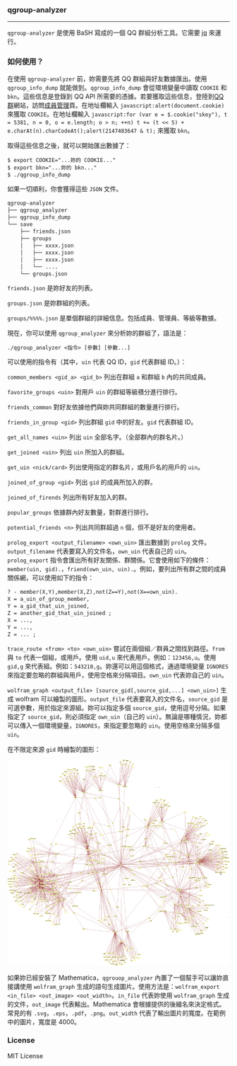 ### qgroup-analyzer ###
---

`qgroup-analyzer` 是使用 BaSH 寫成的一個 QQ 群組分析工具。它需要 [jq](https://stedolan.github.io/jq/) 來運行。

### 如何使用？ ###

在使用 `qgroup-analyzer` 前，妳需要先將 QQ 群組與好友數據匯出。使用 `qgroup_info_dump` 就能做到。`qgroup_info_dump` 會從環境變量中讀取 `COOKIE` 和 `bkn`。這些信息是登錄到 QQ API 所需要的憑據。若要獲取這些信息，登陸到[QQ 群](http://qun.qq.com)網站，訪問[成員管理](http://qun.qq.com/member.html)頁。在地址欄輸入 `javascript:alert(document.cookie)` 來獲取 `COOKIE`。在地址欄輸入 `javascript:for (var e = $.cookie("skey"), t = 5381, n = 0, o = e.length; o > n; ++n) t += (t << 5) + e.charAt(n).charCodeAt();alert(2147483647 & t);` 來獲取 `bkn`。

取得這些信息之後，就可以開始匯出數據了：

```
$ export COOKIE="...妳的 COOKIE..." 
$ export bkn="...妳的 bkn..."
$ ./qgroup_info_dump
```

如果一切順利，你會獲得這些 `JSON` 文件。

```
qgroup-analyzer
├── qgroup_analyzer
├── qgroup_info_dump
└── save
    ├── friends.json
    ├── groups
    │   ├── xxxx.json
    │   ├── xxxx.json
    │   ├── xxxx.json
    │   └── ....
    └── groups.json
```

`friends.json` 是妳好友的列表。

`groups.json` 是妳群組的列表。

`groups/%%%%.json` 是單個群組的詳細信息。包括成員、管理員、等級等數據。

現在，你可以使用 `qgroup_analyzer` 來分析妳的群組了，語法是：

```
./qgroup_analyzer <指令> [參數] [參數...]
```

可以使用的指令有（其中，`uin` 代表 QQ ID，`gid` 代表群組 ID。）：

`common_members <gid_a> <gid_b>` 列出在群組 `a` 和群組 `b` 內的共同成員。

`favorite_groups <uin>` 對用戶 `uin` 的群組等級積分進行排行。

`friends_common` 對好友依據他們與妳共同群組的數量進行排行。

`friends_in_group <gid>` 列出群組 `gid` 中的好友。`gid` 代表群組 ID。

`get_all_names <uin>` 列出 `uin` 全部名字。（全部群內的群名片。）

`get_joined <uin>` 列出 `uin` 所加入的群組。

`get_uin <nick/card>` 列出使用指定的群名片，或用戶名的用戶的 `uin`。

`joined_of_group <gid>` 列出 `gid` 的成員所加入的群。

`joined_of_firends` 列出所有好友加入的群。

`popular_groups` 依據群內好友數量，對群進行排行。

`potential_friends <n>` 列出共同群超過 `n` 個，但不是好友的使用者。

`prolog_export <output_filename> <own_uin>` 匯出數據到 `prolog` 文件。`output_filename` 代表要寫入的文件名，`own_uin` 代表自己的 `uin`。`prolog_export` 指令會匯出所有好友關係、群關係。它會使用如下的條件：`member(uin, gid).`，`friend(own_uin, uin).`。例如，要列出所有群之間的成員關係網，可以使用如下的指令：

```
? - member(X,Y),member(X,Z),not(Z==Y),not(X==own_uin).
X = a_uin_of_group_member, 
Y = a_gid_that_uin_joined, 
Z = another_gid_that_uin_joined ;
X = ..., 
Y = ..., 
Z = ... ;
```

`trace_route <from> <to> <own_uin>` 嘗試在兩個組／群員之間找到路徑。`from` 與 `to` 代表一個組，或用戶。使用 `uid,u` 來代表用戶。例如：`123456,u`。使用 `gid,g` 來代表組。例如：`543210,g`。妳還可以用這個格式，通過環境變量 `IGNORES` 來指定要忽略的群組與用戶，使用空格來分隔項目。`own_uin` 代表妳自己的 `uin`。


`wolfram_graph <output_file> [source_gid[,source_gid,...] <own_uin>]` 生成 wolfram 可以繪製的圖形。`output_file` 代表要寫入的文件名，`source_gid` 是可選參數，用於指定來源組。妳可以指定多個 `source_gid`，使用逗号分隔。如果指定了 `source_gid`，則必須指定 `own_uin`（自己的 `uin`）。無論是哪種情況，妳都可以傳入一個環境變量，`IGNORES`，來指定要忽略的 `uin`。使用空格來分隔多個 `uin`。

在不限定來源 `gid` 時繪製的圖形：

![Sample Graph](https://raw.githubusercontent.com/Nat-Lab/qgrouop_analyzer/doc/sample_map.png)

如果妳已經安裝了 Mathematica，`qgrouop_analyzer` 內置了一個幫手可以讓妳直接講使用 `wolfram_graph` 生成的語句生成圖片。使用方法是：`wolfram_export <in_file> <out_image> <out_width>`。`in_file` 代表妳使用 `wolfram_graph` 生成的文件，`out_image` 代表輸出。Mathematica 會根據提供的後綴名來決定格式。常見的有 `.svg`，`.eps`，`.pdf`，`.png`。`out_width` 代表了輸出圖片的寬度。在範例中的圖片，寬度是 4000。

### License ###

MIT License

